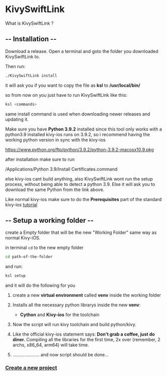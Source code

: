 # KivySwiftLink
What is KivySwiftLink ?


## -- Installation --

Download a release.
Open a terminal and goto the folder you downloaded KivySwiftLink to.

Then run:
```sh
./KivySwiftLink install
```
it will ask you if you want to copy the file as **ksl** to **/usr/local/bin/**

so from now on you just have to run KivySwiftLink like this:
```sh
ksl <commands>
```
same install command is used when downloading newer releases and updating it.

Make sure you have **Python 3.9.2** installed since this tool only works with a python3.9 installed 
kivy-ios runs on 3.9.2, so i recommend having the working python version in sync with the kivy-ios


https://www.python.org/ftp/python/3.9.2/python-3.9.2-macosx10.9.pkg

after installation make sure to run 

/Applications/Python 3.9/Install Certificates.command

else kivy-ios cant build anything, also KivySwiftLink wont run the setup process, without being able to detect a python 3.9.
Else it will ask you to download the same Python from the link above.

Like normal kivy-ios make sure to do the **Prerequisites** part of the standard kivy-ios [tutorial](https://kivy.org/doc/stable/guide/packaging-ios.html)  

## -- Setup a working folder --

create a Empty folder that will be the new "Working Folder"
same way as normal Kivy-iOS.

in terminal
`cd` to the new empty folder
```sh
cd path-of-the-folder
```
and run:
 ```sh
ksl setup
 ```

and it will do the following for you

1. create a new **virtual environment** called **venv** inside the working folder 
2. Installs all the necessary python librarys inside the new **venv**: 
   - **Cython** and **Kivy-ios** for the toolchain

3. Now the script will run kivy toolchain and build python/kivy.
4. Like the official kivy-ios statement says: **Don't grab a coffee, just do diner.** Compiling all the libraries for the first time, 2x over (remember, 2 archs, x86_64, arm64) will take time.
5. ..................... and now script should be done...

### [Create a new project](https://github.com/psychowasp/KivySwiftLink/tree/main/examples/0%20Getting%20Started ) 


